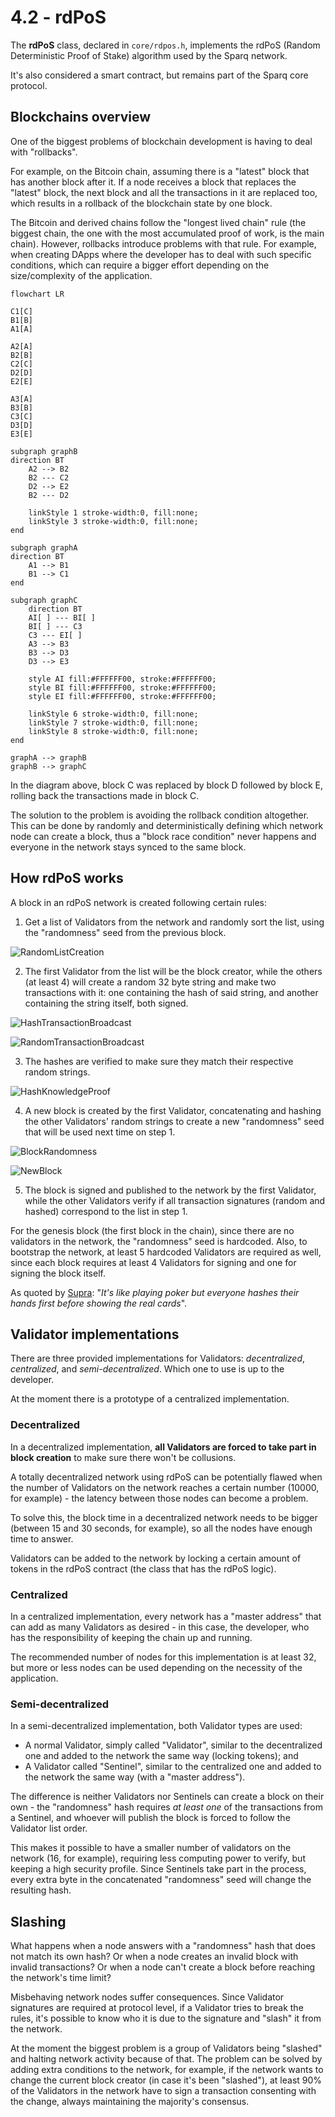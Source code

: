 # 4.2 - rdPoS

The **rdPoS** class, declared in `core/rdpos.h`, implements the rdPoS (Random Deterministic Proof of Stake) algorithm used by the Sparq network.

It's also considered a smart contract, but remains part of the Sparq core protocol.

## Blockchains overview

One of the biggest problems of blockchain development is having to deal with "rollbacks".

For example, on the Bitcoin chain, assuming there is a "latest" block that has another block after it. If a node receives a block that replaces the "latest" block, the next block and all the transactions in it are replaced too, which results in a rollback of the blockchain state by one block.

The Bitcoin and derived chains follow the "longest lived chain" rule (the biggest chain, the one with the most accumulated proof of work, is the main chain). However, rollbacks introduce problems with that rule. For example, when creating DApps where the developer has to deal with such specific conditions, which can require a bigger effort depending on the size/complexity of the application.

```mermaid
flowchart LR

C1[C]
B1[B]
A1[A]

A2[A]
B2[B]
C2[C]
D2[D]
E2[E]

A3[A]
B3[B]
C3[C]
D3[D]
E3[E]

subgraph graphB
direction BT
    A2 --> B2
    B2 --- C2
    D2 --> E2
    B2 --- D2

    linkStyle 1 stroke-width:0, fill:none;
    linkStyle 3 stroke-width:0, fill:none;
end

subgraph graphA
direction BT
    A1 --> B1
    B1 --> C1
end

subgraph graphC
    direction BT
    AI[ ] --- BI[ ]
    BI[ ] --- C3
    C3 --- EI[ ]
    A3 --> B3
    B3 --> D3
    D3 --> E3

    style AI fill:#FFFFFF00, stroke:#FFFFFF00;
    style BI fill:#FFFFFF00, stroke:#FFFFFF00;
    style EI fill:#FFFFFF00, stroke:#FFFFFF00;

    linkStyle 6 stroke-width:0, fill:none;
    linkStyle 7 stroke-width:0, fill:none;
    linkStyle 8 stroke-width:0, fill:none;
end

graphA --> graphB
graphB --> graphC
```

In the diagram above, block C was replaced by block D followed by block E, rolling back the transactions made in block C.

The solution to the problem is avoiding the rollback condition altogether. This can be done by randomly and deterministically defining which network node can create a block, thus a "block race condition" never happens and everyone in the network stays synced to the same block.

## How rdPoS works

A block in an rdPoS network is created following certain rules:

1) Get a list of Validators from the network and randomly sort the list, using the "randomness" seed from the previous block.

![RandomListCreation](img/RandomListCreation.png)

2) The first Validator from the list will be the block creator, while the others (at least 4) will create a random 32 byte string and make two transactions with it: one containing the hash of said string, and another containing the string itself, both signed.

![HashTransactionBroadcast](img/HashTransactionBroadcast.png)

![RandomTransactionBroadcast](img/RandomTransactionBroadcast.png)

3) The hashes are verified to make sure they match their respective random strings.

![HashKnowledgeProof](img/HashKnowledgeProof.png)

4) A new block is created by the first Validator, concatenating and hashing the other Validators' random strings to create a new "randomness" seed that will be used next time on step 1.

![BlockRandomness](img/BlockRandomness.png)

![NewBlock](img/NewBlock.png)

5) The block is signed and published to the network by the first Validator, while the other Validators verify if all transaction signatures (random and hashed) correspond to the list in step 1.

For the genesis block (the first block in the chain), since there are no validators in the network, the "randomness" seed is hardcoded. Also, to bootstrap the network, at least 5 hardcoded Validators are required as well, since each block requires at least 4 Validators for signing and one for signing the block itself.

As quoted by [Supra](https://github.com/Jean-Lessa): "*It's like playing poker but everyone hashes their hands first before showing the real cards*".

## Validator implementations

There are three provided implementations for Validators: *decentralized*, *centralized*, and *semi-decentralized*. Which one to use is up to the developer.

At the moment there is a prototype of a centralized implementation.

### Decentralized

In a decentralized implementation, **all Validators are forced to take part in block creation** to make sure there won't be collusions.

A totally decentralized network using rdPoS can be potentially flawed when the number of Validators on the network reaches a certain number (10000, for example) - the latency between those nodes can become a problem.

To solve this, the block time in a decentralized network needs to be bigger (between 15 and 30 seconds, for example), so all the nodes have enough time to answer.

Validators can be added to the network by locking a certain amount of tokens in the rdPoS contract (the class that has the rdPoS logic).

### Centralized

In a centralized implementation, every network has a "master address" that can add as many Validators as desired - in this case, the developer, who has the responsibility of keeping the chain up and running.

The recommended number of nodes for this implementation is at least 32, but more or less nodes can be used depending on the necessity of the application.

### Semi-decentralized

In a semi-decentralized implementation, both Validator types are used:

* A normal Validator, simply called "Validator", similar to the decentralized one and added to the network the same way (locking tokens); and
* A Validator called "Sentinel", similar to the centralized one and added to the network the same way (with a "master address").

The difference is neither Validators nor Sentinels can create a block on their own - the "randomness" hash requires *at least one* of the transactions from a Sentinel, and whoever will publish the block is forced to follow the Validator list order.

This makes it possible to have a smaller number of validators on the network (16, for example), requiring less computing power to verify, but keeping a high security profile. Since Sentinels take part in the process, every extra byte in the concatenated "randomness" seed will change the resulting hash.

## Slashing

What happens when a node answers with a "randomness" hash that does not match its own hash? Or when a node creates an invalid block with invalid transactions? Or when a node can't create a block before reaching the network's time limit?

Misbehaving network nodes suffer consequences. Since Validator signatures are required at protocol level, if a Validator tries to break the rules, it's possible to know who it is due to the signature and "slash" it from the network.

At the moment the biggest problem is a group of Validators being "slashed" and halting network activity because of that. The problem can be solved by adding extra conditions to the network, for example, if the network wants to change the current block creator (in case it's been "slashed"), at least 90% of the Validators in the network have to sign a transaction consenting with the change, always maintaining the majority's consensus.
